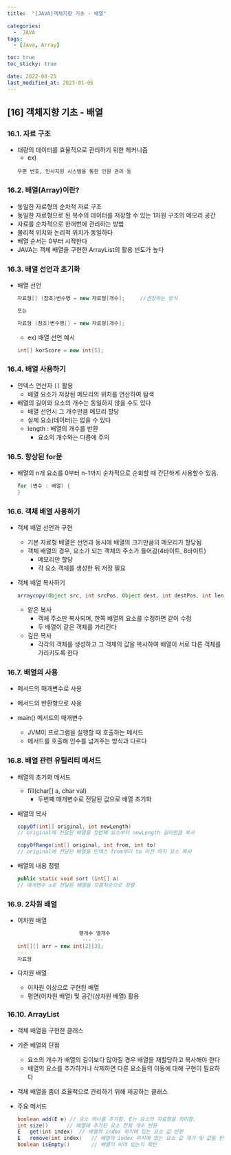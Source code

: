 ```yaml
---
title:  "[JAVA]객체지향 기초 - 배열" 

categories:
  -  JAVA
tags:
  - [Java, Array]

toc: true
toc_sticky: true

date: 2022-08-25
last_modified_at: 2023-01-06
---
```

[16] 객체지향 기초 - 배열
----
### 16.1. 자료 구조 
- 대량의 데이터를 효율적으로 관리하기 위한 메커니즘 
    - ex)
    ```
    우편 번호, 인사지원 시스템을 통한 인원 관리 등
    ```

### 16.2. 배열(Array)이란?
- 동일한 자료형의 순차적 자료 구조 
- 동일한 자료형으로 된 복수의 데이터를 저장할 수 있는 1차원 구조의 메모리 공간 
- 자료를 순차적으로 한꺼번에 관리하는 방법
- 물리적 위치와 논리적 위치가 동일하다
- 배열 순서는 0부터 시작한다
- JAVA는 객체 배열을 구현한 ArrayList의 활용 빈도가 높다

### 16.3. 배열 선언과 초기화 
- 배열 선언
    ```java
    자료형[] (참조)변수명 = new 자료형[개수];     //권장하는 방식

    또는

    자료형 (참조)변수명[] = new 자료형[개수]; 
    ```
        
    - ex) 배열 선언 예시
    ```java    
    int[] korScore = new int[5];
    ```

### 16.4. 배열 사용하기 
- 인덱스 연산자 `[]` 활용 
    - 배열 요소가 저장된 메모리의 위치를 연산하여 탐색
- 배열의 길이와 요소의 개수는 동일하지 않을 수도 있다
    - 배열 선언시 그 개수만큼 메모리 할당
    - 실제 요소(데이터)는 없을 수 있다
    - length : 배열의 개수를 반환
        - 요소의 개수와는 다름에 주의

### 16.5. 향상된 for문 
- 배열의 n개 요소를 0부터 n-1까지 순차적으로 순회할 때 간단하게 사용할수 있음.
    ```java
    for (변수 : 배열) {
    }                 
    ```
### 16.6. 객체 배열 사용하기
- 객체 배열 선언과 구현 
    - 기본 자료형 배열은 선언과 동시에 배열의 크기만큼의 메모리가 할당됨
    - 객체 배열의 경우, 요소가 되는 객체의 주소가 들어감(4바이트, 8바이트) 
        - 메모리만 할당
        - 각 요소 객체를 생성한 뒤 저장 필요

- 객체 배열 복사하기 
    ```java
    arraycopy(Object src, int srcPos, Object dest, int destPos, int length)
    ```
    - 얕은 복사
        - 객체 주소만 복사되며, 한쪽 배열의 요소를 수정하면 같이 수정
        - 두 배열이 같은 객체를 가리킨다
    - 깊은 복사 
        - 각각의 객체를 생성하고 그 객체의 값을 복사하여 배열이 서로 다른 객체를 가리키도록 한다


### 16.7. 배열의 사용
- 메서드의 매개변수로 사용          
- 메서드의 반환형으로 사용

- main() 메서드의 매개변수 
    - JVM이 프로그램을 실행할 때 호출하는 메서드 
    - 메서드를 호출해 인수를 넘겨주는 방식과 다르다 

### 16.8. 배열 관련 유틸리티 메서드 
- 배열의 초기화 메서드 
    - fill(char[] a, char val)
        - 두번째 매개변수로 전달된 값으로 배열 초기화 
- 배열의 복사 
    ```java
    copyOf(int[] original, int newLength)
    // original에 전달된 배열을 첫번째 요소부터 newLength 길이만큼 복사  
    ```
    ```java
    copyOfRange(int[] original, int from, int to)
    // original에 전달된 배열을 인덱스 from부터 to 이전 까지 요소 복사
    ```
        
- 배열의 내용 정렬
    ```java
    public static void sort (int[] a)
    // 매개변수 a로 전달된 배열을 오름차순으로 정렬 
    ```
        
### 16.9. 2차원 배열
- 이차원 배열
    ```java
                        행개수 열개수
                         --- --- 
    int[][] arr = new int[2][3];     
    ---
    자료형
    ```

- 다차원 배열 
    - 이차원 이상으로 구현된 배열
    - 평면(이차원 배열) 및 공간(삼차원 배열) 활용

### 16.10. ArrayList
- 객체 배열을 구현한 클래스 

- 기존 배열의 단점
    - 요소의 개수가 배열의 길이보다 많아질 경우 배열을 재할당하고 복사해야 한다
    - 배열의 요소를 추가하거나 삭제하면 다른 요소들의 이동에 대해 구현이 필요하다

- 객체 배열을 좀더 효율적으로 관리하기 위해 제공하는 클래스
- 주요 메서드 
    ```java 
    boolean add(E e) // 요소 하나를 추가함. E는 요소의 자료형을 의미함.
    int size()      // 배열에 추가된 요소 전체 개수 반환
    E	get(int index)  // 배열의 index 위치에 있는 요소 값 반환
    E	remove(int index)   // 배열의 index 위치에 있는 요소 값 제거 및 값을 반환
    boolean isEmpty()       // 배열이 비어 있는지 확인                 
    ```
